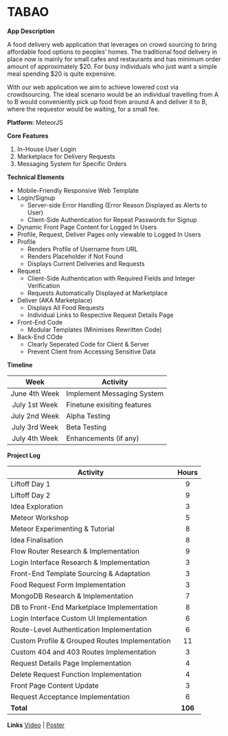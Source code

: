 # TABAO

**App Description**

A food delivery web application that leverages on crowd sourcing to bring affordable food options to peoples’ homes. The traditional food delivery in place now is mainly for small cafes and restaurants and has minimum order amount of approximately $20. For busy individuals who just want a simple meal spending $20 is quite expensive.

With our web application we aim to achieve lowered cost via crowdsourcing. The ideal scenario would be an individual travelling from A to B would conveniently pick up food from around A and deliver it to B, where the requestor would be waiting, for a small fee.

**Platform:** MeteorJS

**Core Features**

1. In-House User Login
2. Marketplace for Delivery Requests
3. Messaging System for Specific Orders

**Technical Elements**

- Mobile-Friendly Responsive Web Template
- Login/Signup
	- Server-side Error Handling (Error Reason Displayed as Alerts to User)
	- Client-Side Authentication for Repeat Passwords for Signup
- Dynamic Front Page Content for Logged In Users
- Profile, Request, Deliver Pages only viewable to Logged In Users
- Profile
	- Renders Profile of Username from URL
	- Renders Placeholder if Not Found
	- Displays Current Deliveries and Requests
- Request
	- Client-Side Authentication with Required Fields and Integer Verification
	- Requests Automatically Displayed at Marketplace
- Deliver (AKA Marketplace)
	- Displays All Food Requests
	- Individual Links to Respective Request Details Page
- Front-End Code
	- Modular Templates (Minimises Rewritten Code)
- Back-End COde
	- Clearly Seperated Code for Client & Server
	- Prevent Client from Accessing Sensitive Data


**Timeline**

|**Week**		|**Activity**				|
|:-------------:|---------------------------|
|June 4th Week	|Implement Messaging System	|
|July 1st Week	|Finetune exisiting features|
|July 2nd Week	|Alpha Testing				|
|July 3rd Week	|Beta Testing				|
|July 4th Week	|Enhancements (if any)		|

**Project Log**

|**Activity**									|**Hours**	|
|-----------------------------------------------|:---------:|
|Liftoff Day 1									|9			|
|Liftoff Day 2									|9			|
|Idea Exploration								|3			|
|Meteor Workshop								|5			|
|Meteor Experimenting & Tutorial				|8			|
|Idea Finalisation								|8			|
|Flow Router Research & Implementation			|9			|
|Login Interface Research & Implementation		|3			|
|Front-End Template Sourcing & Adaptation		|3			|
|Food Request Form Implementation				|3			|
|MongoDB Research & Implementation				|7			|
|DB to Front-End Marketplace Implementation		|8			|
|Login Interface Custom UI Implementation		|6			|
|Route-Level Authentication Implementation		|6			|
|Custom Profile & Grouped Routes Implementation	|11			|
|Custom 404 and 403 Routes Implementation		|3			|
|Request Details Page Implementation			|4			|
|Delete Request Function Implementation			|4			|
|Front Page Content Update						|3			|
|Request Acceptance Implementation				|6			|
|**Total**										|**106**	|

**Links**
[Video](http://tiny.cc/tabaovideo) | [Poster](http://tiny.cc/tabaoposter)
